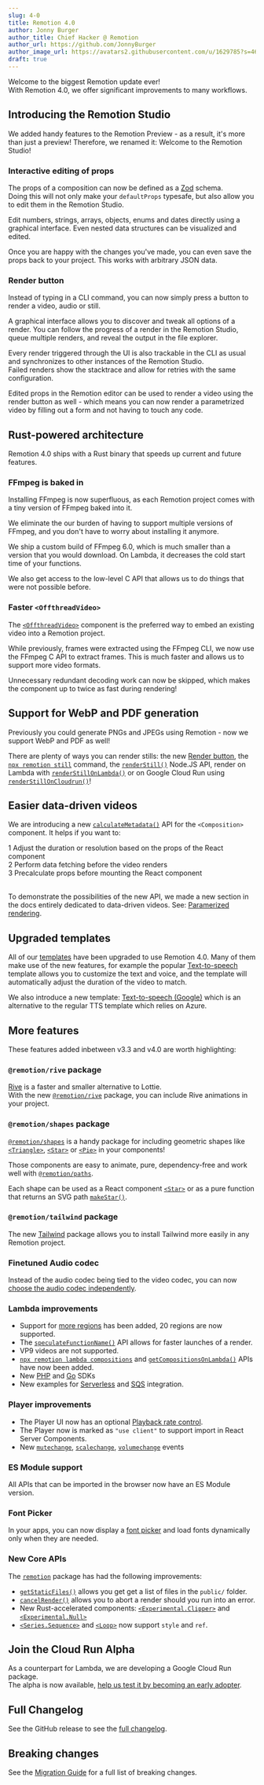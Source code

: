 ```yaml
---
slug: 4-0
title: Remotion 4.0
author: Jonny Burger
author_title: Chief Hacker @ Remotion
author_url: https://github.com/JonnyBurger
author_image_url: https://avatars2.githubusercontent.com/u/1629785?s=460&u=12eb94da6070d00fc924761ce06e3a428d01b7e9&v=4
draft: true
---
```


Welcome to the biggest Remotion update ever!  
With Remotion 4.0, we offer significant improvements to many workflows.

## Introducing the Remotion Studio

We added handy features to the Remotion Preview - as a result, it's more than just a preview! Therefore, we renamed it: Welcome to the Remotion Studio!

### Interactive editing of props

The props of a composition can now be defined as a [Zod](https://zod.dev) schema.  
Doing this will not only make your `defaultProps` typesafe, but also allow you to edit them in the Remotion Studio.

Edit numbers, strings, arrays, objects, enums and dates directly using a graphical interface. Even nested data structures can be visualized and edited.

Once you are happy with the changes you've made, you can even save the props back to your project. This works with arbitrary JSON data.

### Render button

Instead of typing in a CLI command, you can now simply press a button to render a video, audio or still.

A graphical interface allows you to discover and tweak all options of a render. You can follow the progress of a render in the Remotion Studio, queue multiple renders, and reveal the output in the file explorer.

Every render triggered through the UI is also trackable in the CLI as usual and synchronizes to other instances of the Remotion Studio.  
Failed renders show the stacktrace and allow for retries with the same configuration.

Edited props in the Remotion editor can be used to render a video using the render button as well - which means you can now render a parametrized video by filling out a form and not having to touch any code.

## Rust-powered architecture

Remotion 4.0 ships with a Rust binary that speeds up current and future features.

### FFmpeg is baked in

Installing FFmpeg is now superfluous, as each Remotion project comes with a tiny version of FFmpeg baked into it.

We eliminate the our burden of having to support multiple versions of FFmpeg, and you don't have to worry about installing it anymore.

We ship a custom build of FFmpeg 6.0, which is much smaller than a version that you would download. On Lambda, it decreases the cold start time of your functions.

We also get access to the low-level C API that allows us to do things that were not possible before.

### Faster `<OffthreadVideo>`

The [`<OffthreadVideo>`](/docs/offthreadvideo) component is the preferred way to embed an existing video into a Remotion project.

While previously, frames were extracted using the FFmpeg CLI, we now use the FFmpeg C API to extract frames. This is much faster and allows us to support more video formats.

Unnecessary redundant decoding work can now be skipped, which makes the component up to twice as fast during rendering!

## Support for WebP and PDF generation

Previously you could generate PNGs and JPEGs using Remotion - now we support WebP and PDF as well!

There are plenty of ways you can render stills: the new [Render button](/docs/render), the [`npx remotion still`](/docs/cli/still) command, the [`renderStill()`](/docs/renderer/render-still) Node.JS API, render on Lambda with [`renderStillOnLambda()`](/docs/lambda/renderstillonlambda) or on Google Cloud Run using [`renderStillOnCloudrun()`](https://cloudrun.remotion.dev/docs/cloudrun/renderstilloncloudrun)!

## Easier data-driven videos

We are introducing a new [`calculateMetadata()`](/docs/composition#composition) API for the `<Composition>` component. It helps if you want to:

<Step>1</Step> Adjust the duration or resolution based on the props of the React component <br/>
<Step>2</Step> Perform data fetching before the video renders <br/>
<Step>3</Step> Precalculate props before mounting the React component <br/><br/>

To demonstrate the possibilities of the new API, we made a new section in the docs entirely dedicated to data-driven videos. See: [Paramerized rendering](/docs/parametrized-rendering).

## Upgraded templates

All of our [templates](/templates) have been upgraded to use Remotion 4.0. Many of them make use of the new features, for example the popular [Text-to-speech](/templates/tts) template allows you to customize the text and voice, and the template will automatically adjust the duration of the video to match.

We also introduce a new template: [Text-to-speech (Google)](/templates/google-tts) which is an alternative to the regular TTS template which relies on Azure.

## More features

These features added inbetween v3.3 and v4.0 are worth highlighting:

### `@remotion/rive` package

[Rive](https://rive.app) is a faster and smaller alternative to Lottie.  
With the new [`@remotion/rive`](/docs/rive) package, you can include Rive animations in your project.

### `@remotion/shapes` package

[`@remotion/shapes`](/docs/shapes) is a handy package for including geometric shapes like [`<Triangle>`](/docs/shapes/triangle), [`<Star>`](/docs/shapes/star) or [`<Pie>`](/docs/shapes/pie) in your components!

Those components are easy to animate, pure, dependency-free and work well with [`@remotion/paths`](/docs/paths).

Each shape can be used as a React component [`<Star>`](/docs/shapes/star) or as a pure function that returns an SVG path [`makeStar()`](/docs/shapes/make-star).

### `@remotion/tailwind` package

The new [Tailwind](/docs/tailwind/tailwind) package allows you to install Tailwind more easily in any Remotion project.

### Finetuned Audio codec

Instead of the audio codec being tied to the video codec, you can now [choose the audio codec independently](/docs/encoding#audio-codec).

### Lambda improvements

- Support for [more regions](/docs/lambda/region-selection) has been added, 20 regions are now supported.
- The [`speculateFunctionName()`](/docs/lambda/speculatefunctionname) API allows for faster launches of a render.
- VP9 videos are not supported.
- [`npx remotion lambda compositions`](/docs/lambda/cli/compositions) and [`getCompositionsOnLambda()`](/docs/lambda/getcompositionsonlambda) APIs have now been added.
- New [PHP](/docs/lambda/php) and [Go](/docs/lambda/go) SDKs
- New examples for [Serverless](/docs/lambda/serverless-framework-integration) and [SQS](/docs/lambda/sqs) integration.

### Player improvements

- The Player UI now has an optional [Playback rate control](/docs/player/player#showplaybackratecontrol).
- The Player now is marked as `"use client"` to support import in React Server Components.
- New [`mutechange`](/docs/player/player#mutechange), [`scalechange`](/docs/player/player#scalechange), [`volumechange`](/docs/player/player#volumechange) events

### ES Module support

All APIs that can be imported in the browser now have an ES Module version.

### Font Picker

In your apps, you can now display a [font picker](/docs/font-picker) and load fonts dynamically only when they are needed.

### New Core APIs

The [`remotion`](/docs/remotion) package has had the following improvements:

- [`getStaticFiles()`](/docs/getstaticfiles) allows you get get a list of files in the `public/` folder.
- [`cancelRender()`](/docs/cancel-render) allows you to abort a render should you run into an error.
- New Rust-accelerated components: [`<Experimental.Clipper>`](/docs/clipper) and [`<Experimental.Null>`](/docs/null)
- [`<Series.Sequence>`](/docs/series) and [`<Loop>`](/docs/loop) now support `style` and `ref`.

## Join the Cloud Run Alpha

As a counterpart for Lambda, we are developing a Google Cloud Run package.  
The alpha is now available, [help us test it by becoming an early adopter](https://cloudrun.remotion.dev/docs).

## Full Changelog

See the GitHub release to see the [full changelog](https://github.com/remotion-dev/remotion/releases/tag/v4.0.0).

## Breaking changes

See the [Migration Guide](/docs/4-0-migration) for a full list of breaking changes.
